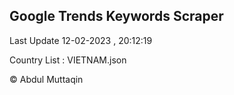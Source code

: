 

## Google Trends Keywords Scraper 
 
Last Update 12-02-2023 , 20:12:19

Country List :
VIETNAM.json



© Abdul Muttaqin 
